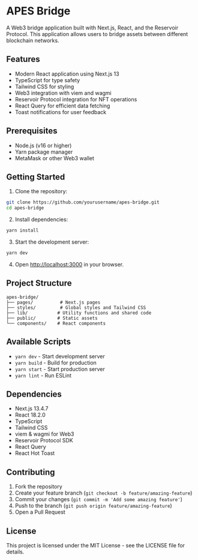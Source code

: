 # APES Bridge

A Web3 bridge application built with Next.js, React, and the Reservoir Protocol. This application allows users to bridge assets between different blockchain networks.

## Features

- Modern React application using Next.js 13
- TypeScript for type safety
- Tailwind CSS for styling
- Web3 integration with viem and wagmi
- Reservoir Protocol integration for NFT operations
- React Query for efficient data fetching
- Toast notifications for user feedback

## Prerequisites

- Node.js (v16 or higher)
- Yarn package manager
- MetaMask or other Web3 wallet

## Getting Started

1. Clone the repository:
```bash
git clone https://github.com/yourusername/apes-bridge.git
cd apes-bridge
```

2. Install dependencies:
```bash
yarn install
```

3. Start the development server:
```bash
yarn dev
```

4. Open [http://localhost:3000](http://localhost:3000) in your browser.

## Project Structure

```
apes-bridge/
├── pages/          # Next.js pages
├── styles/         # Global styles and Tailwind CSS
├── lib/           # Utility functions and shared code
├── public/        # Static assets
└── components/    # React components
```

## Available Scripts

- `yarn dev` - Start development server
- `yarn build` - Build for production
- `yarn start` - Start production server
- `yarn lint` - Run ESLint

## Dependencies

- Next.js 13.4.7
- React 18.2.0
- TypeScript
- Tailwind CSS
- viem & wagmi for Web3
- Reservoir Protocol SDK
- React Query
- React Hot Toast

## Contributing

1. Fork the repository
2. Create your feature branch (`git checkout -b feature/amazing-feature`)
3. Commit your changes (`git commit -m 'Add some amazing feature'`)
4. Push to the branch (`git push origin feature/amazing-feature`)
5. Open a Pull Request

## License

This project is licensed under the MIT License - see the LICENSE file for details.